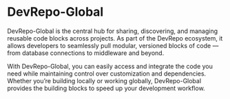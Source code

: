 # DevRepo-Global
DevRepo-Global is the central hub for sharing, discovering, and managing reusable code blocks across projects. As part of the DevRepo ecosystem, it allows developers to seamlessly pull modular, versioned blocks of code — from database connections to middleware and beyond.

With DevRepo-Global, you can easily access and integrate the code you need while maintaining control over customization and dependencies. Whether you’re building locally or working globally, DevRepo-Global provides the building blocks to speed up your development workflow.